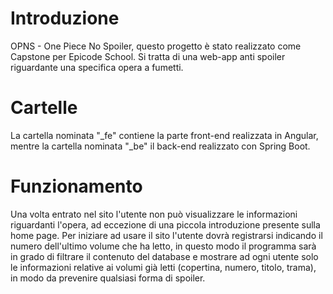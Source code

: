 # Introduzione
OPNS - One Piece No Spoiler, questo progetto è stato realizzato come Capstone per Epicode School.
Si tratta di una web-app anti spoiler riguardante una specifica opera a fumetti.
# Cartelle
La cartella nominata "_fe" contiene la parte front-end realizzata in Angular, mentre la cartella nominata "_be" il back-end realizzato con Spring Boot.
# Funzionamento
Una volta entrato nel sito l'utente non può visualizzare le informazioni riguardanti l'opera, ad eccezione di una piccola introduzione presente sulla home page.
Per iniziare ad usare il sito l'utente dovrà registrarsi indicando il numero dell'ultimo volume che ha letto, in questo modo il programma sarà in grado di filtrare
il contenuto del database e mostrare ad ogni utente solo le informazioni relative ai volumi già letti (copertina, numero, titolo, trama), in modo da prevenire qualsiasi forma di spoiler.
